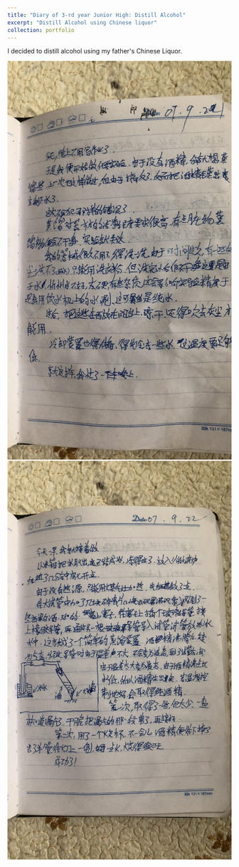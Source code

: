 ```yaml
---
title: "Diary of 3-rd year Junior High: Distill Alcohol"
excerpt: "Distill Alcohol using Chinese liquor"
collection: portfolio
---
```


I decided to distill alcohol using my father's Chinese Liquor.

<img src='/images/diary/distill_alcohol_1.jpeg'>

<img src='/images/diary/distill_alcohol_2.jpeg'>

